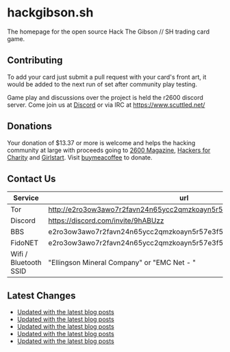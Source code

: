 # hackgibson.sh
The homepage for the open source Hack The Gibson // SH trading card game.


## Contributing

To add your card just submit a pull request with your card's front art, it would be added to the next run of set after community play testing.

Game play and discussions over the project is held the r2600 discord server. Come join us at [Discord](https://discord.com/invite/9hABUzz) or via IRC at https://www.scuttled.net/


## Donations

Your donation of $13.37 or more is welcome and helps the hacking community at large with proceeds going to [2600 Magazine](https://2600.com/), [Hackers for Charity](https://hackersforcharity.org) and [Girlstart](https://girlstart.org).  Visit [buymeacoffee](https://www.buymeacoffee.com/hackgibson.sh) to donate.


## Contact Us

Service | url
-|-
Tor | http://e2ro3ow3awo7r2favn24n65ycc2qmzkoayn5r57e3f56nvjwdcgg32ad.onion
Discord | https://discord.com/invite/9hABUzz
BBS | e2ro3ow3awo7r2favn24n65ycc2qmzkoayn5r57e3f56nvjwdcgg32ad.onion:23
FidoNET | e2ro3ow3awo7r2favn24n65ycc2qmzkoayn5r57e3f56nvjwdcgg32ad.onion:24554
Wifi / Bluetooth SSID | "Ellingson Mineral Company" or "EMC Net - <fidonet address>"

## Latest Changes
<!-- BLOG-POST-LIST:START -->
- [Updated with the latest blog posts](https://github.com/DFW2600/hackgibson.sh/commit/c5b6071e573136c89dfd987a4af99b6e69e681ec)
- [Updated with the latest blog posts](https://github.com/DFW2600/hackgibson.sh/commit/6054a7ccec7195061c58cabd4c72393467d92c8f)
- [Updated with the latest blog posts](https://github.com/DFW2600/hackgibson.sh/commit/2a7bbf8ffaf66e1b26a4de081d11aa31104fe305)
- [Updated with the latest blog posts](https://github.com/DFW2600/hackgibson.sh/commit/82c8e2b48e35eb6cb17ef3f8bb5eb3bb92162c78)
- [Updated with the latest blog posts](https://github.com/DFW2600/hackgibson.sh/commit/2b4dba62f77f751f50282f2000f2979fc603b71e)
<!-- BLOG-POST-LIST:END -->
